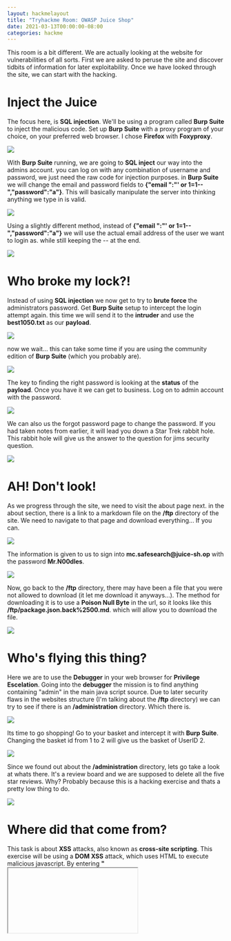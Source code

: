 ```yaml
---
layout: hackmelayout
title: "Tryhackme Room: OWASP Juice Shop"
date: 2021-03-13T00:00:00-08:00 
categories: hackme
---
```


This room is a bit different. We are actually looking at the website for vulnerabilities of all sorts. First we are asked to peruse the site and discover tidbits of information for later exploitability. Once we have looked through the site, we can start with the hacking. 

<h1>Inject the Juice</h1>

The focus here, is __SQL injection__. We'll be using a program called __Burp Suite__ to inject the malicious code. Set up __Burp Suite__ with a proxy program of your choice, on your preferred web browser. I chose __Firefox__ with __Foxyproxy__.

![](https://clamshatter.github.io/assets/juicy21.png)

With __Burp Suite__ running, we are going to __SQL inject__ our way into the admins account. you can log on with any combination of username and password, we just need the raw code for injection purposes. in __Burp Suite__ we will change the email and password fields to __{"email ":"' or 1=1--","password":"a"}__. This will basically manipulate the server into thinking anything we type in is valid. 

![](https://clamshatter.github.io/assets/juicy15.png)

Using a slightly different method, instead of __{"email ":"' or 1=1--","password":"a"}__ we will use the actual email address of the user we want to login as. while still keeping the -- at the end. 

![](https://clamshatter.github.io/assets/juicy1.png)

<h1>Who broke my lock?!</h1>

Instead of using __SQL injection__ we now get to try to __brute force__ the administrators password. Get __Burp Suite__ setup to intercept the login attempt again. this time we will send it to the __intruder__ and use the __best1050.txt__ as our __payload__.

![](https://clamshatter.github.io/assets/juicy18.png)

now we wait... this can take some time if you are using the community edition of __Burp Suite__ (which you probably are).

![](https://clamshatter.github.io/assets/juicy19.png)

The key to finding the right password  is looking at the __status__ of the __payload__. Once you have it we can get to business. Log on to admin account with the password.

![](https://clamshatter.github.io/assets/juicy20.png)

We can also us the forgot password page to change the password. If you had taken notes from earlier, it will lead you down a Star Trek rabbit hole. This rabbit hole will give us the answer to the question for jims security question. 

![](https://clamshatter.github.io/assets/juicy2.png)

<h1>AH! Don't look!</h1>

As we progress through the site, we need to visit the about page next. in the about section, there is a link to a markdown file on the __/ftp__ directory of the site. We need to navigate to that page and download everything... If you can.

![](https://clamshatter.github.io/assets/juicy4.png)

The information is given to us to sign into __mc.safesearch@juice-sh.op__ with the password __Mr.N00dles__.

![](https://clamshatter.github.io/assets/juicy5.png)

Now, go back to the __/ftp__ directory, there may have been a file that you were not allowed to download (it let me download it anyways...). The method for downloading it is to use a __Poison Null Byte__ in the url, so it looks like this __<IP>/ftp/package.json.back%2500.md__. which will allow you to download the file.

![](https://clamshatter.github.io/assets/juicy6.png)

<h1>Who's flying this thing?</h1>

Here we are to use the __Debugger__ in your web browser for __Privilege Escelation__. Going into the __debugger__ the mission is to find anything containing "admin" in the main java script source. Due to later security flaws in the websites structure (I'm talking about the __/ftp__ directory) we can try to see if there is an __/administration__ directory. Which there is. 

![](https://clamshatter.github.io/assets/juicy7.png)

Its time to go shopping! Go to your basket and intercept it with __Burp Suite__. Changing the basket id from 1 to 2 will give us the basket of UserID 2.

![](https://clamshatter.github.io/assets/juicy8.png)

Since we found out about the __/administration__ directory, lets go take a look at whats there. It's a review board and we are supposed to delete all the five star reviews. Why? Probably because this is a hacking exercise and thats a pretty low thing to do.

![](https://clamshatter.github.io/assets/juicy9.png)

<h1>Where did that come from?</h1>

This task is about __XSS__ attacks, also known as __cross-site scripting__. This exercise will be using a __DOM XSS__ attack, which uses HTML to execute malicious javascript. By entering __"<iframe src="javascript:aler{'xss')">"__ into the search bar, we will be greeted with a popup alert, with "xss" in it.

![](https://clamshatter.github.io/assets/juicy10.png)

Next, we will execute a __persistent xss attack__. Setting up __Burp Suite__ to intercept the process. check the __last login IP__ and then logout. going to __Burp Suite__ we need to __add True_CLient-IP__ right after __cookies__ in the intercept __/rest/saveLoginIP__ as the __GET__ and give it the same iframe parameters as the last time. This will make the __last login IP__ display xss instead.

![](https://clamshatter.github.io/assets/juicy11.png)
![](https://clamshatter.github.io/assets/juicy12.png)

Our next objective is to perform a __refleced xss__ attack. Go back and login into the admins account and navigate to the order history. In the track results page of an item in deliver, we will replace he ID of the tracking results in the websites address with another iframe to make another xss popup. 


![](https://clamshatter.github.io/assets/juicy13.png)

We are done... or are we??? go to the score board page and see all the extra little things that can be accomplished.

![](https://clamshatter.github.io/assets/juicy14.png)
